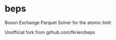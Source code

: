 # beps
Boson Exchange Parquet Solver for the atomic limit

Unofficial fork from github.com/fkrien/beps
